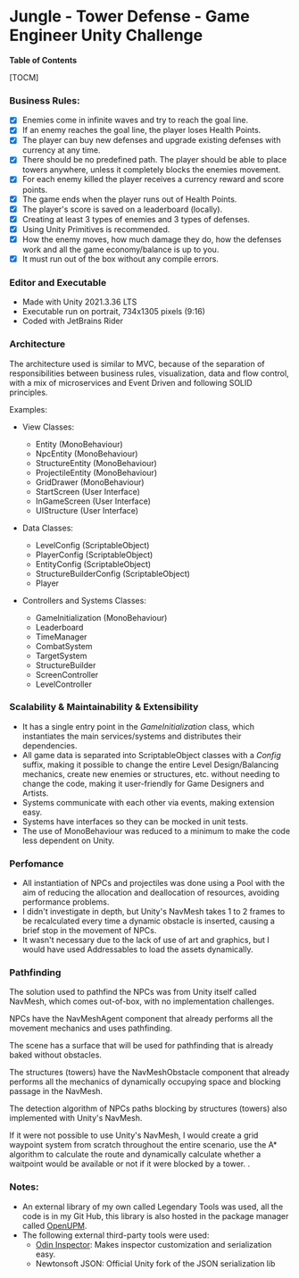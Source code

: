 # Jungle - Tower Defense - Game Engineer Unity Challenge

**Table of Contents**

[TOCM]

### Business Rules:

- [x] Enemies come in infinite waves and try to reach the goal line.
- [x] If an enemy reaches the goal line, the player loses Health Points.
- [x] The player can buy new defenses and upgrade existing defenses with currency
at any time.
- [x] There should be no predefined path. The player should be able to place towers
anywhere, unless it completely blocks the enemies movement.
- [x] For each enemy killed the player receives a currency reward and score points.
- [x] The game ends when the player runs out of Health Points.
- [x] The player's score is saved on a leaderboard (locally).
- [x] Creating at least 3 types of enemies and 3 types of defenses.
- [x] Using Unity Primitives is recommended.
- [x] How the enemy moves, how much damage they do, how the defenses work and all the game economy/balance is up to you.
- [x] It must run out of the box without any compile errors.

### Editor and Executable

- Made with Unity 2021.3.36 LTS
- Executable run on portrait, 734x1305 pixels (9:16)
- Coded with JetBrains Rider

### Architecture

The architecture used is similar to MVC, because of the separation of responsibilities between business rules, visualization, data and flow control, with a mix of microservices and Event Driven and following SOLID principles.

Examples:

- View Classes:
	- Entity (MonoBehaviour)
	- NpcEntity (MonoBehaviour)
	- StructureEntity (MonoBehaviour)
	- ProjectileEntity (MonoBehaviour)
	- GridDrawer (MonoBehaviour)
	- StartScreen (User Interface)
	- InGameScreen (User Interface)
	- UIStructure (User Interface)

- Data Classes:
	 - LevelConfig (ScriptableObject)
	 - PlayerConfig (ScriptableObject)
	 - EntityConfig (ScriptableObject)
	 - StructureBuilderConfig (ScriptableObject)
	 - Player

- Controllers and Systems Classes:
	- GameInitialization (MonoBehaviour)
	- Leaderboard
	- TimeManager
	- CombatSystem
	- TargetSystem
	- StructureBuilder
	- ScreenController
	- LevelController

### Scalability & Maintainability & Extensibility

- It has a single entry point in the *GameInitialization* class, which instantiates the main services/systems and distributes their dependencies.
- All game data is separated into ScriptableObject classes with a *Config* suffix, making it possible to change the entire Level Design/Balancing mechanics, create new enemies or structures, etc. without needing to change the code, making it user-friendly for Game Designers and Artists.
- Systems communicate with each other via events, making extension easy.
- Systems have interfaces so they can be mocked in unit tests.
- The use of MonoBehaviour was reduced to a minimum to make the code less dependent on Unity.

### Perfomance

- All instantiation of NPCs and projectiles was done using a Pool with the aim of reducing the allocation and deallocation of resources, avoiding performance problems.
- I didn't investigate in depth, but Unity's NavMesh takes 1 to 2 frames to be recalculated every time a dynamic obstacle is inserted, causing a brief stop in the movement of NPCs.
- It wasn't necessary due to the lack of use of art and graphics, but I would have used Addressables to load the assets dynamically.


### Pathfinding

The solution used to pathfind the NPCs was from Unity itself called NavMesh, which comes out-of-box, with no implementation challenges.

NPCs have the NavMeshAgent component that already performs all the movement mechanics and uses pathfinding.

The scene has a surface that will be used for pathfinding that is already baked without obstacles.

The structures (towers) have the NavMeshObstacle component that already performs all the mechanics of dynamically occupying space and blocking passage in the NavMesh.

The detection algorithm of NPCs paths blocking by structures (towers) also implemented with Unity's NavMesh.

If it were not possible to use Unity's NavMesh, I would create a grid waypoint system from scratch throughout the entire scenario, use the A* algorithm to calculate the route and dynamically calculate whether a waitpoint would be available or not if it were blocked by a tower. .


### Notes:

- An external library of my own called Legendary Tools was used, all the code is in my Git Hub, this library is also hosted in the package manager called [OpenUPM](https://openupm.com/packages/com.legustavinho.legendary-tools-common/?subPage=related "OpenUPM").
- The following external third-party tools were used:
	- [Odin Inspector](https://odininspector.com/ "Odin Inspector"): Makes inspector customization and serialization easy.
	- Newtonsoft JSON: Official Unity fork of the JSON serialization lib